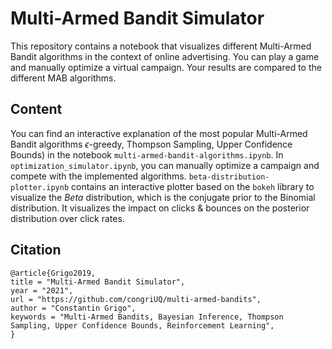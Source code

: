 # Multi-Armed Bandit Simulator
This repository contains a notebook that visualizes different Multi-Armed Bandit algorithms in the context of online advertising. You can play a game and manually optimize a virtual campaign. Your results are compared to the different MAB algorithms. 

## Content
You can find an interactive explanation of the most popular Multi-Armed Bandit algorithms $\epsilon$-greedy, Thompson Sampling, Upper Confidence Bounds) in the notebook `multi-armed-bandit-algorithms.ipynb`. In `optimization_simulator.ipynb`, you can manually optimize a campaign and compete with the implemented algorithms. `beta-distribution-plotter.ipynb` contains an interactive plotter based on the `bokeh` library to visualize the $Beta$ distribution, which is the conjugate prior to the Binomial distribution. It visualizes the impact on clicks & bounces on the posterior distribution over click rates.

## Citation
```
@article{Grigo2019,
title = "Multi-Armed Bandit Simulator",
year = "2021",
url = "https://github.com/congriUQ/multi-armed-bandits",
author = "Constantin Grigo",
keywords = "Multi-Armed Bandits, Bayesian Inference, Thompson Sampling, Upper Confidence Bounds, Reinforcement Learning",
}
```
